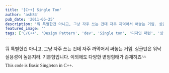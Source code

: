 ```yaml
---
title: '[C++] Single Ton'
author: 'ash84'
pub_date: '2011-05-25'
description: '뭐 특별한건 아니고, 그냥 자주 쓰는 건데 자주 까먹어서 써놓는 거임. 싱글턴은 워낙 실용성이 높은지라. 기본형입니다. 이외에도 다양한 변형형태가 존재하죠^^'
featured_image: ''
tags: ['C/C++', 'Design Pattern', 'dev', 'Single ton', '디자인 패턴', '싱글턴']
---
```



<div><span style="font-size: 11pt; font-family: Dotum; line-height: 26px; ">뭐 특별한건 아니고, 그냥 자주 쓰는 건데 자주 까먹어서 써놓는 거임. 싱글턴은 워낙 실용성이 높은지라. 기본형입니다. 이외에도 다양한 변형형태가 존재하죠^^ </span></div><div><span style="font-family: Dotum; font-size: 13px; line-height: 26px; "><span style="font-size: 11pt; ">  
</span>  
<span style="font-size: 11pt; ">  
 This code is Basic Singleton in C++. </span></span></div><div style="text-align: justify;line-height: 2; "></div><div></div><script src="https://gist.github.com/3263993.js"></script>



